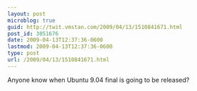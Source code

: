 ```yaml
---
layout: post
microblog: true
guid: http://twit.vmstan.com/2009/04/13/1510841671.html
post_id: 3051676
date: 2009-04-13T12:37:36-0600
lastmod: 2009-04-13T12:37:36-0600
type: post
url: /2009/04/13/1510841671.html
---
```

Anyone know when Ubuntu 9.04 final is going to be released?
